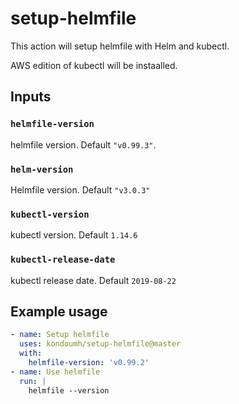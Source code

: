# setup-helmfile
This action will setup helmfile with Helm and kubectl.

AWS edition of kubectl will be instaalled.

## Inputs
### `helmfile-version`
helmfile version. Default `"v0.99.3"`.

### `helm-version`
Helmfile version. Default `"v3.0.3"`

### `kubectl-version`
kubectl version. Default `1.14.6`

### `kubectl-release-date`
kubectl release date. Default `2019-08-22`

## Example usage

```yaml
- name: Setup helmfile
  uses: kondoumh/setup-helmfile@master
  with:
    helmfile-version: 'v0.99.2'
- name: Use helmfile
  run: |
    helmfile --version
```

